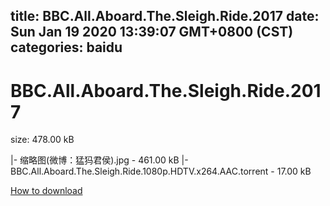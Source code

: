 
title: BBC.All.Aboard.The.Sleigh.Ride.2017
date: Sun Jan 19 2020 13:39:07 GMT+0800 (CST)    
categories: baidu
---

# BBC.All.Aboard.The.Sleigh.Ride.2017
size: 478.00 kB
 
 
|- 缩略图(微博：猛犸君侯).jpg - 461.00 kB
|- BBC.All.Aboard.The.Sleigh.Ride.1080p.HDTV.x264.AAC.torrent - 17.00 kB

[How to download](https://bpcam.bemobtrk.com/go/2ceec3aa-1ca2-46d6-b9ff-aaa5c184517c?jno=4311)